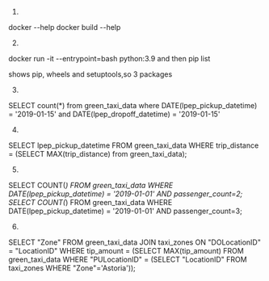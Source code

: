 1)
docker --help
docker build --help

2)
docker run -it --entrypoint=bash python:3.9
and then pip list

shows pip, wheels and setuptools,so 3 packages

3)
SELECT count(*) from green_taxi_data where DATE(lpep_pickup_datetime) = '2019-01-15' and DATE(lpep_dropoff_datetime) = '2019-01-15'

4)
SELECT lpep_pickup_datetime FROM green_taxi_data WHERE trip_distance = (SELECT MAX(trip_distance) from green_taxi_data);

5)
SELECT COUNT(*) FROM green_taxi_data WHERE DATE(lpep_pickup_datetime) = '2019-01-01' AND passenger_count=2;
SELECT COUNT(*) FROM green_taxi_data WHERE DATE(lpep_pickup_datetime) = '2019-01-01' AND passenger_count=3;

6)
SELECT "Zone" FROM green_taxi_data JOIN taxi_zones ON "DOLocationID" = "LocationID" WHERE tip_amount = (SELECT MAX(tip_amount) FROM green_taxi_data WHERE "PULocationID" = (SELECT "LocationID" FROM taxi_zones WHERE "Zone"='Astoria'));
